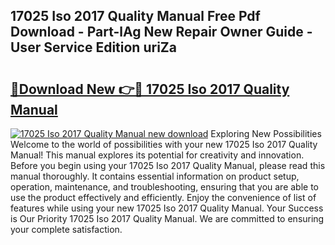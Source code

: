 ## 17025 Iso 2017 Quality Manual Free Pdf Download - Part-lAg New Repair Owner Guide - User Service Edition uriZa

# <h2><a href="http://bc29768.oget.top/?id=17025+Iso+2017+Quality+Manual">🔗Download New 👉🔴 17025 Iso 2017 Quality Manual</a></h2>

[![17025 Iso 2017 Quality Manual new download](https://i.imgur.com/5g1atiW.png)](http://bc29768.oget.top/?id=17025+Iso+2017+Quality+Manual)
Exploring New Possibilities Welcome to the world of possibilities with your new 17025 Iso 2017 Quality Manual! This manual explores its potential for creativity and innovation. Before you begin using your 17025 Iso 2017 Quality Manual, please read this manual thoroughly. It contains essential information on product setup, operation, maintenance, and troubleshooting, ensuring that you are able to use the product effectively and efficiently. Enjoy the convenience of list of features while using your new 17025 Iso 2017 Quality Manual. Your Success is Our Priority 17025 Iso 2017 Quality Manual. We are committed to ensuring your complete satisfaction.
